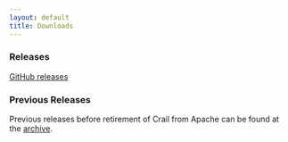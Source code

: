 ```yaml
---
layout: default
title: Downloads
---
```


### Releases ###

[GitHub releases](https://github.com/craillabs/crail/releases/)

### Previous Releases ###

Previous releases before retirement of Crail from Apache can be found at the [archive](http://archive.apache.org/dist/incubator/crail/).

